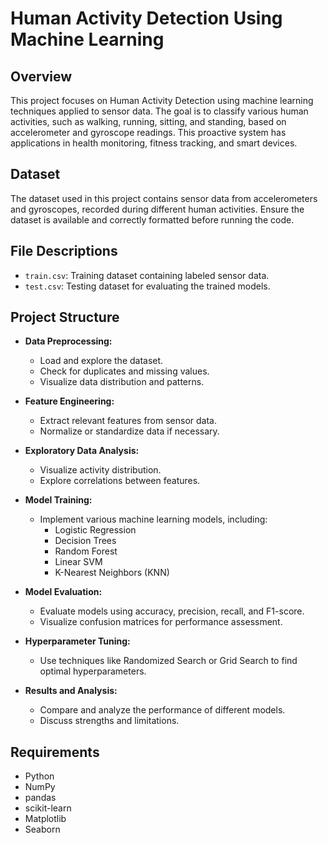 # Human Activity Detection Using Machine Learning

## Overview

This project focuses on Human Activity Detection using machine learning techniques applied to sensor data. The goal is to classify various human activities, such as walking, running, sitting, and standing, based on accelerometer and gyroscope readings. This proactive system has applications in health monitoring, fitness tracking, and smart devices.

## Dataset

The dataset used in this project contains sensor data from accelerometers and gyroscopes, recorded during different human activities. Ensure the dataset is available and correctly formatted before running the code.

## File Descriptions

- `train.csv`: Training dataset containing labeled sensor data.
- `test.csv`: Testing dataset for evaluating the trained models.

## Project Structure

- **Data Preprocessing:**
  - Load and explore the dataset.
  - Check for duplicates and missing values.
  - Visualize data distribution and patterns.

- **Feature Engineering:**
  - Extract relevant features from sensor data.
  - Normalize or standardize data if necessary.

- **Exploratory Data Analysis:**
  - Visualize activity distribution.
  - Explore correlations between features.

- **Model Training:**
  - Implement various machine learning models, including:
    - Logistic Regression
    - Decision Trees
    - Random Forest
    - Linear SVM
    - K-Nearest Neighbors (KNN)

- **Model Evaluation:**
  - Evaluate models using accuracy, precision, recall, and F1-score.
  - Visualize confusion matrices for performance assessment.

- **Hyperparameter Tuning:**
  - Use techniques like Randomized Search or Grid Search to find optimal hyperparameters.

- **Results and Analysis:**
  - Compare and analyze the performance of different models.
  - Discuss strengths and limitations.

## Requirements

- Python 
- NumPy
- pandas
- scikit-learn
- Matplotlib
- Seaborn
